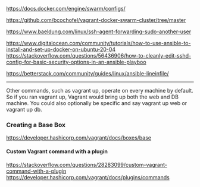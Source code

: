 https://docs.docker.com/engine/swarm/configs/

https://github.com/bcochofel/vagrant-docker-swarm-cluster/tree/master

https://www.baeldung.com/linux/ssh-agent-forwarding-sudo-another-user

https://www.digitalocean.com/community/tutorials/how-to-use-ansible-to-install-and-set-up-docker-on-ubuntu-20-04
https://stackoverflow.com/questions/56436906/how-to-cleanly-edit-sshd-config-for-basic-security-options-in-an-ansible-playboo

https://betterstack.com/community/guides/linux/ansible-lineinfile/

---
Other commands, such as vagrant up, operate on every machine by default. 
So if you ran vagrant up, Vagrant would bring up both the web and DB machine. 
You could also optionally be specific and say vagrant up web or vagrant up db.

### Creating a Base Box
https://developer.hashicorp.com/vagrant/docs/boxes/base

#### Custom Vagrant command with a plugin
https://stackoverflow.com/questions/28283099/custom-vagrant-command-with-a-plugin
https://developer.hashicorp.com/vagrant/docs/plugins/commands
